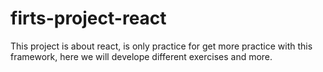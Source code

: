 # firts-project-react
This project is about react, is only practice for get more practice with this framework, here we will develope different exercises and more.
